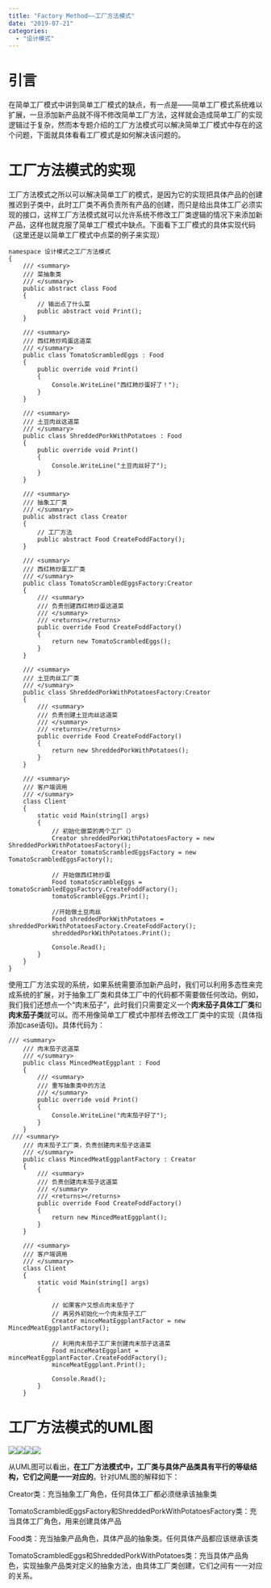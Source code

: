 ```yaml
---
title: "Factory Method——工厂方法模式"
date: "2019-07-21"
categories: 
  - "设计模式"
---
```


# 引言

在简单工厂模式中讲到简单工厂模式的缺点，有一点是——简单工厂模式系统难以扩展，一旦添加新产品就不得不修改简单工厂方法，这样就会造成简单工厂的实现逻辑过于复杂，然而本专题介绍的工厂方法模式可以解决简单工厂模式中存在的这个问题，下面就具体看看工厂模式是如何解决该问题的。

# 工厂方法模式的实现

工厂方法模式之所以可以解决简单工厂的模式，是因为它的实现把具体产品的创建推迟到子类中，此时工厂类不再负责所有产品的创建，而只是给出具体工厂必须实现的接口，这样工厂方法模式就可以允许系统不修改工厂类逻辑的情况下来添加新产品，这样也就克服了简单工厂模式中缺点。下面看下工厂模式的具体实现代码（这里还是以简单工厂模式中点菜的例子来实现）

```
namespace 设计模式之工厂方法模式
{
    /// <summary>
    /// 菜抽象类
    /// </summary>
    public abstract class Food
    {
        // 输出点了什么菜
        public abstract void Print();
    }

    /// <summary>
    /// 西红柿炒鸡蛋这道菜
    /// </summary>
    public class TomatoScrambledEggs : Food
    {
        public override void Print()
        {
            Console.WriteLine("西红柿炒蛋好了！");
        }
    }

    /// <summary>
    /// 土豆肉丝这道菜
    /// </summary>
    public class ShreddedPorkWithPotatoes : Food
    {
        public override void Print()
        {
            Console.WriteLine("土豆肉丝好了");
        }
    }

    /// <summary>
    /// 抽象工厂类
    /// </summary>
    public abstract class Creator
    {
        // 工厂方法
        public abstract Food CreateFoddFactory();
    }

    /// <summary>
    /// 西红柿炒蛋工厂类
    /// </summary>
    public class TomatoScrambledEggsFactory:Creator
    {
        /// <summary>
        /// 负责创建西红柿炒蛋这道菜
        /// </summary>
        /// <returns></returns>
        public override Food CreateFoddFactory()
        {
            return new TomatoScrambledEggs();
        }
    }

    /// <summary>
    /// 土豆肉丝工厂类
    /// </summary>
    public class ShreddedPorkWithPotatoesFactory:Creator
    {
        /// <summary>
        /// 负责创建土豆肉丝这道菜
        /// </summary>
        /// <returns></returns>
        public override Food CreateFoddFactory()
        {
            return new ShreddedPorkWithPotatoes();
        }
    }

    /// <summary>
    /// 客户端调用
    /// </summary>
    class Client
    {
        static void Main(string[] args)
        {
            // 初始化做菜的两个工厂（）
            Creator shreddedPorkWithPotatoesFactory = new ShreddedPorkWithPotatoesFactory();
            Creator tomatoScrambledEggsFactory = new TomatoScrambledEggsFactory();

            // 开始做西红柿炒蛋
            Food tomatoScrambleEggs = tomatoScrambledEggsFactory.CreateFoddFactory();
            tomatoScrambleEggs.Print();

            //开始做土豆肉丝
            Food shreddedPorkWithPotatoes = shreddedPorkWithPotatoesFactory.CreateFoddFactory();
            shreddedPorkWithPotatoes.Print();

            Console.Read();
        }
    }  
}
```

使用工厂方法实现的系统，如果系统需要添加新产品时，我们可以利用多态性来完成系统的扩展，对于抽象工厂类和具体工厂中的代码都不需要做任何改动。例如，我们我们还想点一个“肉末茄子”，此时我们只需要定义一个**肉末茄子具体工厂类**和**肉末茄子类**就可以。而不用像简单工厂模式中那样去修改工厂类中的实现（具体指添加case语句)。具体代码为：

```
/// <summary>
    /// 肉末茄子这道菜
    /// </summary>
    public class MincedMeatEggplant : Food
    {
        /// <summary>
        /// 重写抽象类中的方法
        /// </summary>
        public override void Print()
        {
            Console.WriteLine("肉末茄子好了");
        }
    }
 /// <summary>
    /// 肉末茄子工厂类，负责创建肉末茄子这道菜
    /// </summary>
    public class MincedMeatEggplantFactory : Creator
    {
        /// <summary>
        /// 负责创建肉末茄子这道菜
        /// </summary>
        /// <returns></returns>
        public override Food CreateFoddFactory()
        {
            return new MincedMeatEggplant();
        }
    }

    /// <summary>
    /// 客户端调用
    /// </summary>
    class Client
    {
        static void Main(string[] args)
        {
           
            // 如果客户又想点肉末茄子了
            // 再另外初始化一个肉末茄子工厂
            Creator minceMeatEggplantFactor = new MincedMeatEggplantFactory();

            // 利用肉末茄子工厂来创建肉末茄子这道菜
            Food minceMeatEggplant = minceMeatEggplantFactor.CreateFoddFactory();
            minceMeatEggplant.Print();

            Console.Read();
        }
    }
```

# 工厂方法模式的UML图

![](images/09183202-52f92a4d2ab04e23916d997400564be1.png)![](images/09183202-52f92a4d2ab04e23916d997400564be1.png)![](images/09183202-52f92a4d2ab04e23916d997400564be1.png)[![](images/222347477959190.png)](http://127.0.0.1/?attachment_id=3977)

从UML图可以看出，**在工厂方法模式中，工厂类与具体产品类具有平行的等级结构，它们之间是一一对应的**。针对UML图的解释如下：

Creator类：充当抽象工厂角色，任何具体工厂都必须继承该抽象类

TomatoScrambledEggsFactory和ShreddedPorkWithPotatoesFactory类：充当具体工厂角色，用来创建具体产品

Food类：充当抽象产品角色，具体产品的抽象类。任何具体产品都应该继承该类

TomatoScrambledEggs和ShreddedPorkWithPotatoes类：充当具体产品角色，实现抽象产品类对定义的抽象方法，由具体工厂类创建，它们之间有一一对应的关系。
